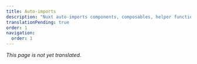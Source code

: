 ```yaml
---
title: Auto-imports
description: "Nuxt auto-imports components, composables, helper functions and Vue APIs."
translationPending: true
order: 1
navigation:
  order: 1
---
```

_This page is not yet translated._
